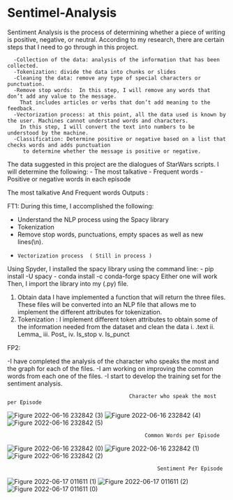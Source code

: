 # Sentimel-Analysis

Sentiment Analysis is the process of determining whether a piece of writing is positive, negative, or neutral.
According to my research, there are certain steps that I need to go through in this project.

      -Collection of the data: analysis of the information that has been collected. 
      -Tokenization: divide the data into chunks or slides 
      -Cleaning the data: remove any type of special characters or punctuation.
      -Remove stop words:  In this step, I will remove any words that don’t add any value to the message.
        That includes articles or verbs that don’t add meaning to the feedback.
      -Vectorization process: at this point, all the data used is known by the user. Machines cannot understand words and characters.  
        In this step, I will convert the text into numbers to be understood by the machine. 
      -Classification: Determine positive or negative based on a list that checks words and adds punctuation 
         to determine whether the message is positive or negative.

The data suggested in this project are the dialogues of StarWars scripts. 
I will determine the following:
      -	The most talkative 
      -	Frequent words 
      -	Positive or negative words in each episode 


The most talkative  And Frequent words  Outputs : 


FT1:
During this time, I accomplished the following:

-	Understand the NLP process using the Spacy library 
-	Tokenization 
-	Remove stop words, punctuations, empty spaces as well as new lines(\n).
-     Vectorization process  ( Still in process ) 


Using Spyder, I installed the spacy library using the command line: 
      -	pip install -U spacy 
      -	conda install -c conda-forge spacy
Either one will work 
Then, I import the library into my (.py) file. 
1)	Obtain data 
I have implemented a function that will return the three files. These files will be converted into an NLP file that allows me to implement the different 
attributes for tokenization. 
2)	Tokenization : I implement different token attributes to obtain some of the information needed from the dataset and clean the data 
          i.	.text
          ii.	Lemma_
          iii.	Post_
          iv.	Is_stop
          v.	Is_punct 
          
FP2: 

-I have completed the analysis of the character who speaks the most and the graph for each of the files. 
-I am working on improving the common words from each one of the files. 
-I start to develop the training set for the sentiment analysis. 

                                           Character who speak the most per Episode 
                                     
![Figure 2022-06-16 232842 (3)](https://user-images.githubusercontent.com/106505515/174219267-6cabdb60-2d8e-46aa-9049-5cce1a7622c7.png)
![Figure 2022-06-16 232842 (4)](https://user-images.githubusercontent.com/106505515/174219269-ff74f473-676b-4ef3-90f5-0b874d582b9f.png)
![Figure 2022-06-16 232842 (5)](https://user-images.githubusercontent.com/106505515/174219270-8cabbb5e-0976-4535-a65d-3ba13c6a4d1d.png)

                                                Common Words per Episode
                                    
![Figure 2022-06-16 232842 (0)](https://user-images.githubusercontent.com/106505515/174219264-b0a99886-d7ae-4b6a-aadc-4b6d94524e05.png)
![Figure 2022-06-16 232842 (1)](https://user-images.githubusercontent.com/106505515/174219265-bc05e2a8-cdb7-4925-879d-8d4030a687bc.png)
![Figure 2022-06-16 232842 (2)](https://user-images.githubusercontent.com/106505515/174219266-18770142-f458-4283-a209-7946b945249b.png)
                                 
                                                    Sentiment Per Episode 
                                                   
![Figure 2022-06-17 011611 (1)](https://user-images.githubusercontent.com/106505515/174230019-ae63d0d1-8b82-474e-a9b2-369dc3ec31c4.png)
![Figure 2022-06-17 011611 (2)](https://user-images.githubusercontent.com/106505515/174230020-35230c98-1200-4c9e-988a-74057a147ce5.png)
![Figure 2022-06-17 011611 (0)](https://user-images.githubusercontent.com/106505515/174230021-c96eb3fc-a3e4-41ee-860e-9a8e94d31f52.png)
                                      


